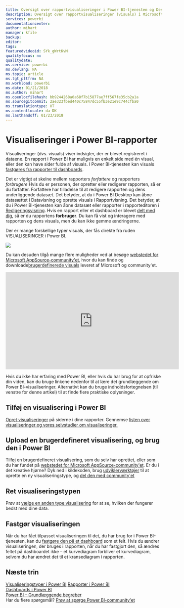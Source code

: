 ```yaml
---
title: Oversigt over rapportvisualiseringer i Power BI-tjenesten og Desktop
description: Oversigt over rapportvisualiseringer (visuals) i Microsoft Power BI.
services: powerbi
documentationcenter: 
author: mihart
manager: kfile
backup: 
editor: 
tags: 
featuredvideoid: SYk_gWrtKvM
qualityfocus: no
qualitydate: 
ms.service: powerbi
ms.devlang: NA
ms.topic: article
ms.tgt_pltfrm: NA
ms.workload: powerbi
ms.date: 01/21/2018
ms.author: mihart
ms.openlocfilehash: bb9244268a0a68f7b15877ae7ff567fe35cb2a1a
ms.sourcegitcommit: 2ae323fbed440c75847dc55fb3e21e9c744cfba0
ms.translationtype: HT
ms.contentlocale: da-DK
ms.lasthandoff: 01/23/2018
---
```

# <a name="visualizations-in-power-bi-reports"></a>Visualiseringer i Power BI-rapporter
Visualiseringer (dvs. visuals) viser indsigter, der er blevet registreret i dataene. En rapport i Power BI har muligvis en enkelt side med én visual, eller den kan have sider fulde af visuals. I Power BI-tjenesten kan visuals [fastgøres fra rapporter til dashboards](service-dashboard-pin-tile-from-report.md). 

Det er vigtigt at skelne mellem rapporters *forfattere* og rapporters *forbrugere* Hvis du er personen, der opretter eller redigerer rapporten, så er du forfatter.  Forfattere har tilladelse til at redigere rapporten og dens underliggende datasæt. Det betyder, at du i Power BI Desktop kan åbne datasættet i Datavisning og oprette visuals i Rapportvisning. Det betyder, at du i Power BI-tjenesten kan åbne datasæt eller rapporter i rapporteditoren i [Redigeringsvisning](service-reading-view-and-editing-view.md). Hvis en rapport eller et dashboard er blevet [delt med dig](service-shared-with-me.md), så er du rapportens **forbruger**. Du kan få vist og interagere med rapporten og dens visuals, men du kan ikke gemme ændringerne.

Der er mange forskellige typer visuals, der fås direkte fra ruden VISUALISERINGER i Power BI. 

![](media/power-bi-report-visualizations/power-bi-visualizations.png)

Du kan desuden tilgå mange flere muligheder ved at besøge [webstedet for Microsoft AppSource-community'et](https://appsource.microsoft.com), hvor du kan finde og downloade[brugerdefinerede visuals](https://appsource.microsoft.com/marketplace/apps?product=power-bi-visuals&page=1) leveret af Microsoft og community'et.    

<iframe width="560" height="315" src="https://www.youtube.com/embed/SYk_gWrtKvM?list=PL1N57mwBHtN0JFoKSR0n-tBkUJHeMP2cP" frameborder="0" allowfullscreen></iframe>


  Hvis du ikke har erfaring med Power BI, eller hvis du har brug for at opfriske din viden, kan du bruge linkene nedenfor til at lære det grundlæggende om Power BI-visualiseringer.  Alternativt kan du bruge indholdsfortegnelsen (til venstre for denne artikel) til at finde flere praktiske oplysninger.

## <a name="add-a-visualization-in-power-bi"></a>Tilføj en visualisering i Power BI
[Opret visualiseringer](power-bi-report-add-visualizations-i.md) på siderne i dine rapporter. Gennemse [listen over visualiseringer og vores selvstudier om visualiseringer.](power-bi-visualization-types-for-reports-and-q-and-a.md) 

## <a name="upload-a-custom-visualization-and-use-it-in-power-bi"></a>Upload en brugerdefineret visualisering, og brug den i Power BI
Tilføj en brugerdefineret visualisering, som du selv har oprettet, eller som du har fundet på [webstedet for Microsoft AppSource-community'et](https://appsource.microsoft.com/marketplace/apps?product=power-bi-visuals). Er du i det kreative hjørne? Dyk ned i kildekoden, brug [udviklerværktøjer](service-custom-visuals-getting-started-with-developer-tools.md) til at oprette en ny visualiseringstype, og [del den med community'et](developer/office-store.md)

## <a name="change-the-visualization-type"></a>Ret visualiseringstypen
Prøv at [vælge en anden type visualisering](power-bi-report-change-visualization-type.md) for at se, hvilken der fungerer bedst med dine data.

## <a name="pin-the-visualization"></a>Fastgør visualiseringen
Når du har fået tilpasset visualiseringen til det, du har brug for i Power BI-tjenesten, kan du [fastgøre den på et dashboard](service-dashboard-pin-tile-from-report.md) som et felt. Hvis du ændrer visualiseringen, der bruges i rapporten, når du har fastgjort den, så ændres feltet på dashboardet ikke – et kurvediagram forbliver et kurvediagram, selvom du har ændret det til et kransediagram i rapporten.

## <a name="next-steps"></a>Næste trin
[Visualiseringstyper i Power BI](power-bi-visualization-types-for-reports-and-q-and-a.md)
[Rapporter i Power BI](service-reports.md)  
[Dashboards i Power BI](service-dashboards.md)  
[Power BI – Grundlæggende begreber](service-basic-concepts.md)  
Har du flere spørgsmål? [Prøv at spørge Power BI-community'et](http://community.powerbi.com/)

